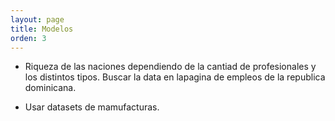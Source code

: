 ```yaml
---
layout: page
title: Modelos
orden: 3
---
```


- Riqueza de las naciones dependiendo de la cantiad de profesionales y los distintos tipos. Buscar la data en lapagina de empleos de la republica dominicana.

- Usar datasets de mamufacturas.
